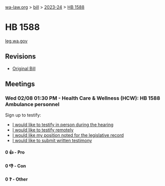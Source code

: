 [wa-law.org](/) > [bill](/bill/) > [2023-24](/bill/2023-24/) > [HB 1588](/bill/2023-24/hb/1588/)

# HB 1588
[leg.wa.gov](https://app.leg.wa.gov/billsummary?BillNumber=1588&Year=2023&Initiative=false)

## Revisions
* [Original Bill](1/)

## Meetings
### Wed 02/08 01:30 PM - Health Care & Wellness (HCW): HB 1588 Ambulance personnel
Sign up to testify:
* [I would like to testify in person during the hearing](https://app.leg.wa.gov/csi/Testifier/Add?chamber=House&mId=30655&aId=150667&caId=21244&tId=1)
* [I would like to testify remotely](https://app.leg.wa.gov/csi/Testifier/Add?chamber=House&mId=30655&aId=150667&caId=21244&tId=2)
* [I would like my position noted for the legislative record](https://app.leg.wa.gov/csi/Testifier/Add?chamber=House&mId=30655&aId=150667&caId=21244&tId=3)
* [I would like to submit written testimony](https://app.leg.wa.gov/csi/Testifier/Add?chamber=House&mId=30655&aId=150667&caId=21244&tId=4)

#### 0 👍 - Pro

#### 0 👎 - Con

#### 0 ❓ - Other
